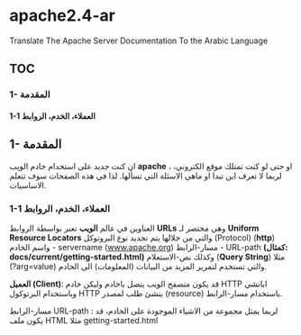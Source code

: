 # apache2.4-ar
Translate The Apache Server Documentation To the Arabic Language

## TOC
### 1- المقدمة
#### 1-1 العملاء، الخدم، الروابط 



## 1- المقدمة
ان كنت جديد على استخدام خادم الويب **apache** ، او حتى لو كنت تمتلك
موقع الكتروني، لربما لا تعرف اين تبدا او ماهي الاسئلة التي تسألها. لذا في هذه الصفحات
سوف تتعلم الاساسيات.

### 1-1 العملاء، الخدم، الروابط 
العناوين في عالم **الويب** تعبر بواسطة الروابط **URLs** 
وهي مختصر لـ **Uniform Resource Locators** 
والتي من خلالها يتم تحديد نوع البروتوكل (Protocol)
 (**http**) 
 واسم الخادم - servername (www.apache.org)
مسار-الرابط - URL-path __(كمثال: docs/current/getting-started.html)__
وكذلك نص-الاستعلام (**Query String**) مثلا 
(?arg=value)
والتي تستخدم لتمرير المزيد من البيانات (المعلومات) الى الخادم.

**العميل (Client)**:
قد يكون متصفح الويب يتصل باخادم وليكن خادم HTTP اباتشي
وباستخدام البرتوكول HTTP 
ينشئ طلب لمصدر (resource) 
باستخدام مسار-الرابط.

مسار-الرابط URL-path : 
لربما يمثل مجموعة من الاشياء الموجودة على الخادم، قد يكون
ملف HTML مثلا getting-started.html 
